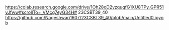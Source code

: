 
https://colab.research.google.com/drive/1Oh28oD2vzquqfG1XU8TPy_GPR51vJfww#scrollTo=_VMcg7eyG34H# 23CSBT39_40
https://github.com/Nageshwari1607/23CSBT39_40/blob/main/Untitled0.ipynb
